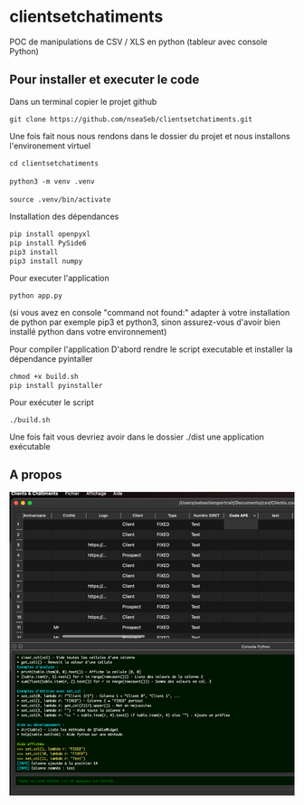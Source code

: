 # clientsetchatiments

POC de manipulations de CSV / XLS en python (tableur avec console Python)

## Pour installer et executer le code

Dans un terminal copier le projet github

```
git clone https://github.com/nseaSeb/clientsetchatiments.git

```

Une fois fait nous nous rendons dans le dossier du projet et nous installons l'environement virtuel

```
cd clientsetchatiments

python3 -m venv .venv

source .venv/bin/activate
```

Installation des dépendances

```
pip install openpyxl
pip install PySide6
pip3 install 
pip3 install numpy  
```

Pour executer l'application

```
python app.py
```

(si vous avez en console "command not found:" adapter à votre installation de python par exemple pip3 et python3, sinon assurez-vous d'avoir
bien installé python dans votre environnement)

Pour compiler l'application D'abord rendre le script executable et installer la dépendance pyintaller

```
chmod +x build.sh
pip install pyinstaller
```

Pour exécuter le script

```
./build.sh
```

Une fois fait vous devriez avoir dans le dossier ./dist une application exécutable

## A propos

![alt text](./resources/cc_image01.png 'Logo Title Text 1')

